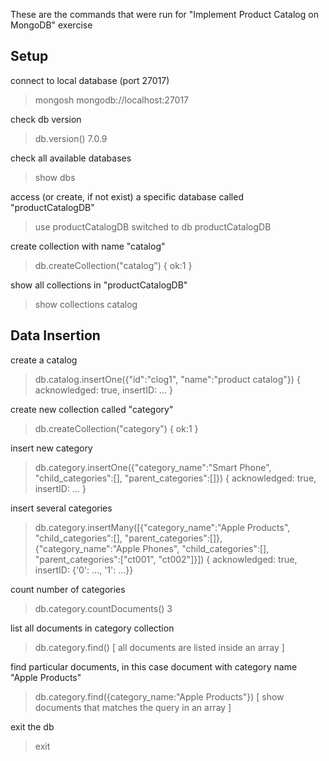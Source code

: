 These are the commands that were run for "Implement Product Catalog on MongoDB" exercise

## Setup
connect to local database (port 27017)
> mongosh mongodb://localhost:27017

check db version
> db.version()
7.0.9

check all available databases
> show dbs

access (or create, if not exist) a specific database called "productCatalogDB"
> use productCatalogDB
switched to db productCatalogDB

create collection with name "catalog"
> db.createCollection("catalog")
{ ok:1 }

show all collections in "productCatalogDB"
> show collections
catalog

## Data Insertion
create a catalog
> db.catalog.insertOne({"id":"clog1", "name":"product catalog"})
{ acknowledged: true, insertID: ... }

create new collection called "category"
> db.createCollection("category")
{ ok:1 }

insert new category
> db.category.insertOne({"category_name":"Smart Phone", "child_categories":[], "parent_categories":[]})
{ acknowledged: true, insertID: ... }

insert several categories
> db.category.insertMany([{"category_name":"Apple Products", "child_categories":[], "parent_categories":[]}, {"category_name":"Apple Phones", "child_categories":[], "parent_categories":["ct001", "ct002"]}])
{ acknowledged: true, insertID: {'0': ..., '1': ...}}

count number of categories
> db.category.countDocuments()
3

list all documents in category collection
> db.category.find()
[ all documents are listed inside an array ]

find particular documents, in this case document with category name "Apple Products"
> db.category.find({category_name:"Apple Products"})
[ show documents that matches the query in an array ]

exit the db
> exit